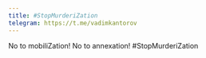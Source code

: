```yaml
---
title: #StopMurderiZation
telegram: https://t.me/vadimkantorov
---
```

No to mobiliZation!
No to annexation!
#StopMurderiZation

